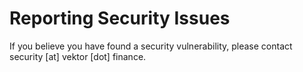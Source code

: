 # Reporting Security Issues

If you believe you have found a security vulnerability, please contact security [at] vektor [dot] finance.
